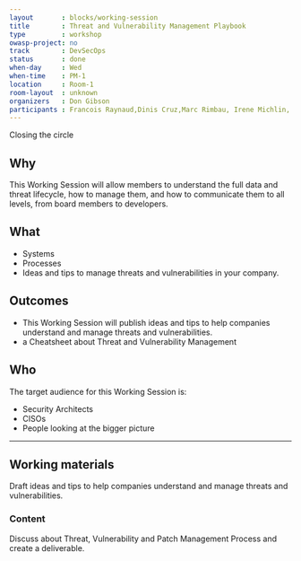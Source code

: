 ```yaml
---
layout       : blocks/working-session
title        : Threat and Vulnerability Management Playbook
type         : workshop
owasp-project: no
track        : DevSecOps
status       : done
when-day     : Wed
when-time    : PM-1
location     : Room-1
room-layout  : unknown
organizers   : Don Gibson
participants : Francois Raynaud,Dinis Cruz,Marc Rimbau, Irene Michlin, Timo Pagel, Ingo Hanke, Mateo Martinez, Christian Martorella
---
```


Closing the circle

## Why

This Working Session will allow members to understand the full data and threat lifecycle, how to manage them, and how to communicate them to all levels, from board members to developers.

## What

- Systems
- Processes
- Ideas and tips to manage threats and vulnerabilities in your company.

## Outcomes

- This Working Session will publish ideas and tips to help companies understand and manage threats and vulnerabilities.
- a Cheatsheet about Threat and Vulnerability Management

## Who

The target audience for this Working Session is:

- Security Architects
- CISOs
- People looking at the bigger picture

--- 

## Working materials

Draft ideas and tips to help companies understand and manage threats and vulnerabilities. 

### Content

Discuss about Threat, Vulnerability and Patch Management Process and create a deliverable.
